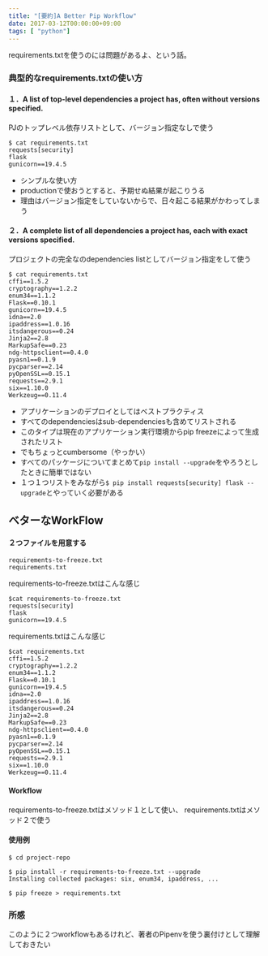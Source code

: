 ```yaml
---
title: "[要約]A Better Pip Workflow"
date: 2017-03-12T00:00:00+09:00
tags: [ "python"]
---
```


requirements.txtを使うのには問題があるよ、という話。




### 典型的なrequirements.txtの使い方

#### １．A list of top-level dependencies a project has, often without versions specified.  
PJのトップレベル依存リストとして、バージョン指定なしで使う

```
$ cat requirements.txt
requests[security]
flask
gunicorn==19.4.5
```

- シンプルな使い方
- productionで使おうとすると、予期せぬ結果が起こりうる
- 理由はバージョン指定をしていないからで、日々起こる結果がかわってしまう

#### ２．A complete list of all dependencies a project has, each with exact versions specified.  
プロジェクトの完全なのdependencies listとしてバージョン指定をして使う

```
$ cat requirements.txt
cffi==1.5.2
cryptography==1.2.2
enum34==1.1.2
Flask==0.10.1
gunicorn==19.4.5
idna==2.0
ipaddress==1.0.16
itsdangerous==0.24
Jinja2==2.8
MarkupSafe==0.23
ndg-httpsclient==0.4.0
pyasn1==0.1.9
pycparser==2.14
pyOpenSSL==0.15.1
requests==2.9.1
six==1.10.0
Werkzeug==0.11.4
```

- アプリケーションのデプロイとしてはベストプラクティス
- すべてのdependenciesはsub-dependenciesも含めてリストされる
- このタイプは現在のアプリケーション実行環境からpip freezeによって生成されたリスト
- でもちょっとcumbersome（やっかい）
- すべてのパッケージについてまとめて`pip install --upgrade`をやろうとしたときに簡単ではない
- １つ１つリストをみながら`$ pip install requests[security] flask --upgrade`とやっていく必要がある

## ベターなWorkFlow

#### ２つファイルを用意する

```
requirements-to-freeze.txt
requirements.txt
```

requirements-to-freeze.txtはこんな感じ
```
$cat requirements-to-freeze.txt
requests[security]
flask
gunicorn==19.4.5
```

requirements.txtはこんな感じ
```
$cat requirements.txt
cffi==1.5.2
cryptography==1.2.2
enum34==1.1.2
Flask==0.10.1
gunicorn==19.4.5
idna==2.0
ipaddress==1.0.16
itsdangerous==0.24
Jinja2==2.8
MarkupSafe==0.23
ndg-httpsclient==0.4.0
pyasn1==0.1.9
pycparser==2.14
pyOpenSSL==0.15.1
requests==2.9.1
six==1.10.0
Werkzeug==0.11.4
```

#### Workflow
requirements-to-freeze.txtはメソッド１として使い、
requirements.txtはメソッド２で使う

#### 使用例
```
$ cd project-repo

$ pip install -r requirements-to-freeze.txt --upgrade
Installing collected packages: six, enum34, ipaddress, ...

$ pip freeze > requirements.txt
```

### 所感

このように２つworkflowもあるけれど、著者のPipenvを使う裏付けとして理解しておきたい

